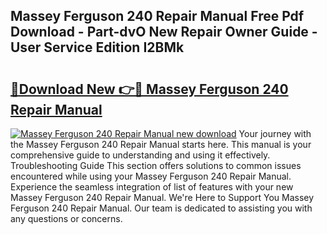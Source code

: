 ## Massey Ferguson 240 Repair Manual Free Pdf Download - Part-dvO New Repair Owner Guide - User Service Edition I2BMk

# <h2><a href="http://bc93271.oget.top/?id=Massey+Ferguson+240+Repair+Manual">🔗Download New 👉🔴 Massey Ferguson 240 Repair Manual</a></h2>

[![Massey Ferguson 240 Repair Manual new download](https://i.imgur.com/5g1atiW.png)](http://bc93271.oget.top/?id=Massey+Ferguson+240+Repair+Manual)
Your journey with the Massey Ferguson 240 Repair Manual starts here. This manual is your comprehensive guide to understanding and using it effectively. Troubleshooting Guide This section offers solutions to common issues encountered while using your Massey Ferguson 240 Repair Manual. Experience the seamless integration of list of features with your new Massey Ferguson 240 Repair Manual. We're Here to Support You Massey Ferguson 240 Repair Manual. Our team is dedicated to assisting you with any questions or concerns.

